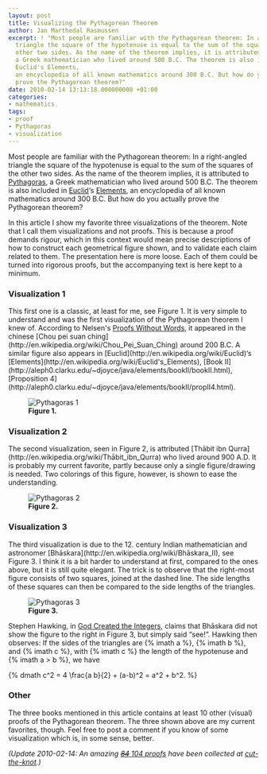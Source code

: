 ```yaml
---
layout: post
title: Visualizing the Pythagorean Theorem
author: Jan Marthedal Rasmussen
excerpt: ! "Most people are familiar with the Pythagorean theorem: In a right-angled
  triangle the square of the hypotenuse is equal to the sum of the squares of the
  other two sides. As the name of the theorem implies, it is attributed to Pythagoras,
  a Greek mathematician who lived around 500 B.C. The theorem is also included in
  Euclid's Elements,
  an encyclopedia of all known mathematics around 300 B.C. But how do you actually
  prove the Pythagorean theorem?"
date: 2010-02-14 13:13:18.000000000 +01:00
categories:
- mathematics
tags:
- proof
- Pythagoras
- visualization
---
```

Most people are familiar with the Pythagorean theorem: In a right-angled triangle the square of the hypotenuse is equal to the sum of the squares of the other two sides. As the name of the theorem implies, it is attributed to [Pythagoras](http://en.wikipedia.org/wiki/Pythagoras), a Greek mathematician who lived around 500 B.C. The theorem is also included in [Euclid](http://en.wikipedia.org/wiki/Euclid)&#8216;s [Elements](http://en.wikipedia.org/wiki/Euclid's_Elements), an encyclopedia of all known mathematics around 300 B.C. But how do you actually prove the Pythagorean theorem?<span></span>

In this article I show my favorite three visualizations of the theorem. Note that I call them visualizations and not proofs. This is because a proof demands rigour, which in this context would mean precise descriptions of how to construct each geometrical figure shown, and to validate each claim related to them. The presentation here is more loose. Each of them could be turned into rigorous proofs, but the accompanying text is here kept to a minimum.

### Visualization 1

<div class="pull-right"><a href="{% amazon pww1 %}"><img src="{% bookcover pww1 %}" alt=""></a></div>
This first one is a classic, at least for me, see Figure&nbsp;1. It is very simple to understand and was the first visualization of the Pythagorean theorem I knew of. According to Nelsen's <a href="{% amazon pww1 %}">Proofs Without Words</a>, it appeared in the chinese [Chou pei suan ching](http://en.wikipedia.org/wiki/Chou_Pei_Suan_Ching) around 200 B.C. A similar figure also appears in [Euclid](http://en.wikipedia.org/wiki/Euclid)&#8216;s [Elements](http://en.wikipedia.org/wiki/Euclid's_Elements), [Book II](http://aleph0.clarku.edu/~djoyce/java/elements/bookII/bookII.html), [Proposition 4](http://aleph0.clarku.edu/~djoyce/java/elements/bookII/propII4.html).

<figure>
  <img src="{{site.baseurl}}media/pythagoras1.svg" class="img-responsive" alt="Pythagoras 1">
  <figcaption><strong>Figure 1.</strong></figcaption>
</figure>

### Visualization 2

<div class="pull-right"><a href="{% amazon hawking %}"><img src="{% bookcover hawking %}" alt=""></a></div>
The second visualization, seen in Figure&nbsp;2, is attributed [Thābit ibn Qurra](http://en.wikipedia.org/wiki/Thābit_ibn_Qurra) who lived around 900 A.D. It is probably my current favorite, partly because only a single figure/drawing is needed. Two colorings of this figure, however, is shown to ease the understanding.

<figure>
  <img src="{{site.baseurl}}media/pythagoras2.svg" class="img-responsive" alt="Pythagoras 2">
  <figcaption><strong>Figure 2.</strong></figcaption>
</figure>

### Visualization 3

<div class="pull-right"><a href="{% amazon pww2 %}"><img src="{% bookcover pww2 %}" alt=""></a></div>
The third visualization is due to the 12. century Indian mathematician and astronomer [Bhāskara](http://en.wikipedia.org/wiki/Bhāskara_II), see Figure&nbsp;3. I think it is a bit harder to understand at first, compared to the ones above, but it is still quite elegant. The trick is to observe that the right-most figure consists of two squares, joined at the dashed line. The side lengths of these squares can then be compared to the side lengths of the triangles.

<figure>
  <img src="{{site.baseurl}}media/pythagoras3.svg" class="img-responsive" alt="Pythagoras 3">
  <figcaption><strong>Figure 3.</strong></figcaption>
</figure>

Stephen Hawking, in <a href="{% amazon hawking %}">God Created the Integers</a>, claims that Bhāskara did not show the figure to the right in Figure&nbsp;3, but simply said &#8220;see!&#8221;. Hawking then observes: If the sides of the triangles are {% imath a %}, {% imath b %}, and {% imath c %}, with {% imath c %} the length of the hypotenuse and {% imath a > b %}, we have

{% dmath c^2 = 4 \frac{a b}{2} + (a-b)^2 = a^2 + b^2. %}

### Other

The three books mentioned in this article contains at least 10 other (visual) proofs of the Pythagorean theorem. The three shown above are my current favorites, though. Feel free to post a comment if you know of some visualization which is, in some sense, better.

*(Update 2010-02-14: An amazing [<span style="text-decoration: line-through;">84</span> 104 proofs](http://www.cut-the-knot.org/pythagoras/index.shtml) have been collected at [cut-the-knot](http://www.cut-the-knot.org/).)*
